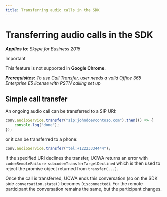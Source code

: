 ```yaml
---
title: Transferring audio calls in the SDK
---
```

# Transferring audio calls in the SDK

 _**Applies to:** Skype for Business 2015_

> [!IMPORTANT]
> This feature is not supported in **Google Chrome**.

 _**Prerequisites:** To use Call Transfer, user needs a valid Office 365 Enterprise E5 license with PSTN calling set up_

## Simple call transfer

An ongoing audio call can be transferred to a SIP URI:

```js
conv.audioService.transfer("sip:johndoe@contoso.com").then(() => {
    console.log("done");
});
```

or it can be transferred to a phone:

```js
conv.audioService.transfer("tel:+12223334444");
```

If the specified URI declines the transfer, UCWA returns an error with `code=RemoteFailure subcode=TransferTargetDeclined` which is then used to reject the promise object returned from `transfer(...)`.

Once the call is transferred, UCWA ends this conversation (so on the SDK side `conversation.state()` becomes `Disconnected`). For the remote participant the conversation remains the same, but the participant changes.
